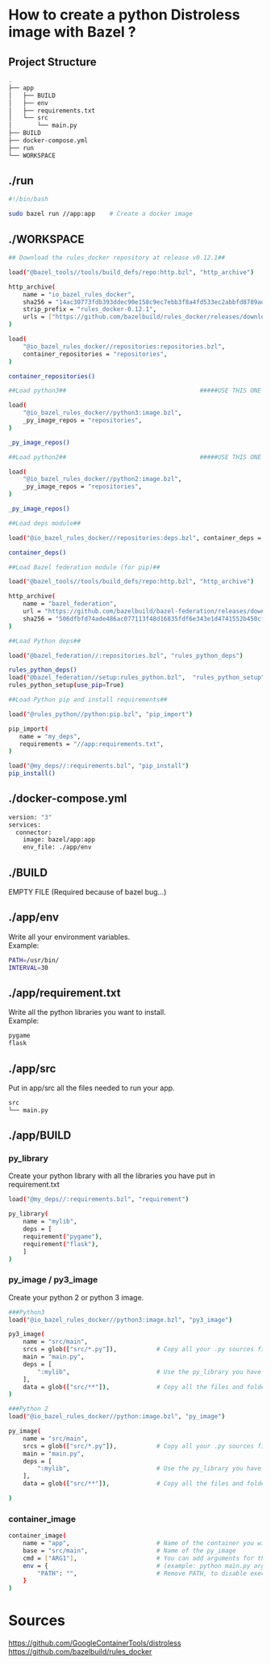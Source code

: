 # How to create a python Distroless image with Bazel ?


## Project Structure

```bash
.
├── app
│   ├── BUILD
│   ├── env
│   ├── requirements.txt
│   └── src
│       └── main.py
├── BUILD
├── docker-compose.yml
├── run
└── WORKSPACE
```

## ./run

```sh
#!/bin/bash

sudo bazel run //app:app    # Create a docker image
```

## ./WORKSPACE

```sh
## Download the rules_docker repository at release v0.12.1##

load("@bazel_tools//tools/build_defs/repo:http.bzl", "http_archive")

http_archive(
    name = "io_bazel_rules_docker",
    sha256 = "14ac30773fdb393ddec90e158c9ec7ebb3f8a4fd533ec2abbfd8789ad81a284b",
    strip_prefix = "rules_docker-0.12.1",
    urls = ["https://github.com/bazelbuild/rules_docker/releases/download/v0.12.1/rules_docker-v0.12.1.tar.gz"],
)

load(
    "@io_bazel_rules_docker//repositories:repositories.bzl",
    container_repositories = "repositories",
)

container_repositories()

##Load python3##                                     #####USE THIS ONE FOR PYTHON 3

load(
    "@io_bazel_rules_docker//python3:image.bzl",
    _py_image_repos = "repositories",
)

_py_image_repos()

##Load python2##                                     #####USE THIS ONE FOR PYTHON 2

load(
    "@io_bazel_rules_docker//python2:image.bzl",
    _py_image_repos = "repositories",
)

_py_image_repos()

##Load deps module##

load("@io_bazel_rules_docker//repositories:deps.bzl", container_deps = "deps")

container_deps()

##Load Bazel federation module (for pip)##

load("@bazel_tools//tools/build_defs/repo:http.bzl", "http_archive")

http_archive(
    name = "bazel_federation",
    url = "https://github.com/bazelbuild/bazel-federation/releases/download/0.0.1/bazel_federation-0.0.1.tar.gz",
    sha256 = "506dfbfd74ade486ac077113f48d16835fdf6e343e1d4741552b450cfc2efb53",
)

##Load Python deps##

load("@bazel_federation//:repositories.bzl", "rules_python_deps")

rules_python_deps()
load("@bazel_federation//setup:rules_python.bzl",  "rules_python_setup")
rules_python_setup(use_pip=True)

##Load Python pip and install requirements##

load("@rules_python//python:pip.bzl", "pip_import")

pip_import(
   name = "my_deps",
   requirements = "//app:requirements.txt",
)

load("@my_deps//:requirements.bzl", "pip_install")
pip_install()
```

## ./docker-compose.yml
```sh
version: "3"
services:
  connector:
    image: bazel/app:app
    env_file: ./app/env
```

## ./BUILD

EMPTY FILE (Required because of bazel bug...)

## ./app/env
Write all your environment variables.  
Example:
```sh
PATH=/usr/bin/
INTERVAL=30
```
## ./app/requirement.txt
Write all the python libraries you want to install.  
Example:
```sh
pygame
flask
```
## ./app/src
Put in app/src all the files needed to run your app.
```sh
src
└── main.py
```
## ./app/BUILD
### py_library
Create your python library with all the libraries you have put in requirement.txt
```sh
load("@my_deps//:requirements.bzl", "requirement")

py_library(
    name = "mylib",
    deps = [
	requirement("pygame"),
	requirement("flask"),
    ]
)
```
### py_image / py3_image
Create your python 2 or python 3 image.

```sh
###Python3
load("@io_bazel_rules_docker//python3:image.bzl", "py3_image")

py3_image(
    name = "src/main",
    srcs = glob(["src/*.py"]),           # Copy all your .py sources files
    main = "main.py",
    deps = [
        ":mylib",                        # Use the py_library you have created
    ],
    data = glob(["src/**"]),             # Copy all the files and folders that are in /src
)

###Python 2
load("@io_bazel_rules_docker//python:image.bzl", "py_image")

py_image(    
    name = "src/main",
    srcs = glob(["src/*.py"]),           # Copy all your .py sources files
    main = "main.py",
    deps = [
        ":mylib",                        # Use the py_library you have created
    ],
    data = glob(["src/**"]),             # Copy all the files and folders that are in /src

)
```
### container_image
```sh
container_image(
    name = "app",                        # Name of the container you will create 
    base = "src/main",                   # Name of the py_image
    cmd = ["ARG1"],                      # You can add arguments for the execution
    env = {                              # (example: python main.py arg1 arg2 arg3)
        "PATH": "",                      # Remove PATH, to disable execution of container
    }
)

```
# Sources
https://github.com/GoogleContainerTools/distroless
https://github.com/bazelbuild/rules_docker